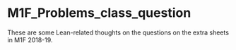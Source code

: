 # M1F_Problems_class_question

These are some Lean-related thoughts on the questions on the extra sheets in M1F 2018-19.
